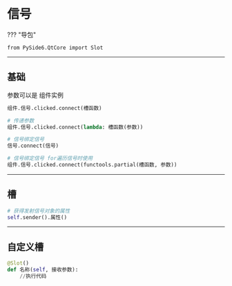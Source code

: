 # 信号


??? "导包"
 
    from PySide6.QtCore import Slot


---
## 基础

参数可以是 组件实例

```python
组件.信号.clicked.connect(槽函数)

# 传递参数
组件.信号.clicked.connect(lambda: 槽函数(参数))

# 信号绑定信号
信号.connect(信号)

# 信号绑定信号 for遍历信号时使用
组件.信号.clicked.connect(functools.partial(槽函数, 参数))
```

---
## 槽

```python
# 获得发射信号对象的属性
self.sender().属性()
```

---
## 自定义槽

```python
@Slot()
def 名称(self, 接收参数):
    //执行代码
```